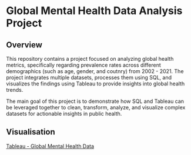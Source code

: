 # Global Mental Health Data Analysis Project

## Overview
This repository contains a project focused on analyzing global health metrics, specifically regarding prevalence rates across different demographics (such as age, gender, and coutnry) from 2002 - 2021. The project integrates multiple datasets, processes them using SQL, and visualizes the findings using Tableau to provide insights into global health trends.

The main goal of this project is to demonstrate how SQL and Tableau can be leveraged together to clean, transform, analyze, and visualize complex datasets for actionable insights in public health.

## Visualisation
[Tableau - Global Mental Health Data](https://public.tableau.com/views/MentalHealthData_17339532659080/MentalHealth?:language=en-US&:sid=&:redirect=auth&:display_count=n&:origin=viz_share_link)
